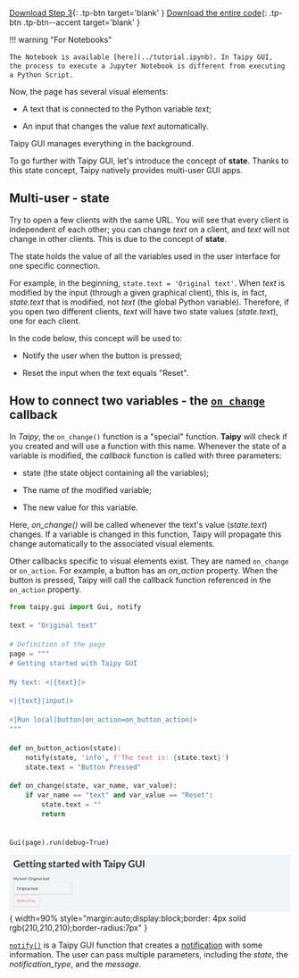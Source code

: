 [Download Step 3](./../src/step_03.py){: .tp-btn target='blank' }
[Download the entire code](./../src/src.zip){: .tp-btn .tp-btn--accent target='blank' }

!!! warning "For Notebooks"

    The Notebook is available [here](../tutorial.ipynb). In Taipy GUI,
    the process to execute a Jupyter Notebook is different from executing a Python Script.


Now, the page has several visual elements:

- A text that is connected to the Python variable *text*;

- An input that changes the value *text* automatically.

Taipy GUI manages everything in the background.

To go further with Taipy GUI, let's introduce the concept of **state**. Thanks to this state
concept, Taipy natively provides multi-user GUI apps.

## Multi-user - state

Try to open a few clients with the same URL. You will see that every client is independent of
each other; you can change *text* on a client, and *text* will not change in other clients. This
is due to the concept of **state**.

The state holds the value of all the variables used in the user interface for one specific
connection.

For example, in the beginning, `state.text = 'Original text'`. When *text* is modified by the
input (through a given graphical client), this is, in fact, *state.text* that is modified, not
*text* (the global Python variable). Therefore, if you open two different clients, *text* will
have two state values (*state.text*), one for each client.

In the code below, this concept will be used to:

- Notify the user when the button is pressed;

- Reset the input when the text equals "Reset".

## How to connect two variables - the [`on_change`](../../../../manuals/gui/callbacks.md) callback

In *Taipy*, the `on_change()` function is a "special" function. **Taipy** will check if you
created and will use a function with this name. Whenever the state of a variable is modified,
the *callback* function is called with three parameters:

- state (the state object containing all the variables);

- The name of the modified variable;

- The new value for this variable.

Here, *on_change()* will be called whenever the text's value (*state.text*) changes. If a
variable is changed in this function, Taipy will propagate this change automatically to the
associated visual elements.

Other callbacks specific to visual elements exist. They are named `on_change` or `on_action`.
For example, a button has an _on_action_ property. When the button is pressed, Taipy will call
the callback function referenced in the `on_action` property.

```python
from taipy.gui import Gui, notify

text = "Original text"

# Definition of the page
page = """
# Getting started with Taipy GUI

My text: <|{text}|>

<|{text}|input|>

<|Run local|button|on_action=on_button_action|>
"""

def on_button_action(state):
    notify(state, 'info', f'The text is: {state.text}')
    state.text = "Button Pressed"

def on_change(state, var_name, var_value):
    if var_name == "text" and var_value == "Reset":
        state.text = ""
        return


Gui(page).run(debug=True)
```

![Interactive GUI](images/result.png){ width=90% style="margin:auto;display:block;border: 4px solid rgb(210,210,210);border-radius:7px" }

[`notify()`](../../../../manuals/reference/taipy.gui.notify.md) is a Taipy GUI function that creates a
[notification](../../../../manuals/gui/notifications.md) with some information. The user can pass multiple parameters, including the *state*, the
*notification_type*, and the *message*.
